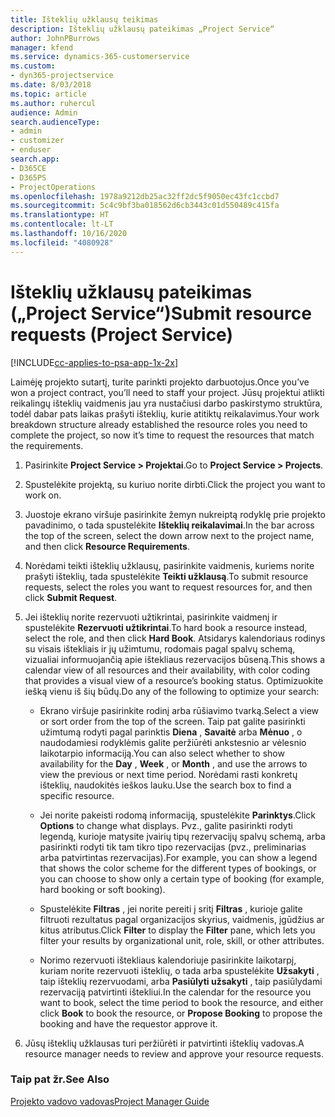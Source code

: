 ```yaml
---
title: Išteklių užklausų teikimas
description: Išteklių užklausų pateikimas „Project Service“
author: JohnPBurrows
manager: kfend
ms.service: dynamics-365-customerservice
ms.custom:
- dyn365-projectservice
ms.date: 8/03/2018
ms.topic: article
ms.author: ruhercul
audience: Admin
search.audienceType:
- admin
- customizer
- enduser
search.app:
- D365CE
- D365PS
- ProjectOperations
ms.openlocfilehash: 1978a9212db25ac32ff2dc5f9050ec43fc1ccbd7
ms.sourcegitcommit: 5c4c9bf3ba018562d6cb3443c01d550489c415fa
ms.translationtype: HT
ms.contentlocale: lt-LT
ms.lasthandoff: 10/16/2020
ms.locfileid: "4080928"
---
```

# <a name="submit-resource-requests-project-service"></a><span data-ttu-id="5a9bd-103">Išteklių užklausų pateikimas („Project Service“)</span><span class="sxs-lookup"><span data-stu-id="5a9bd-103">Submit resource requests (Project Service)</span></span>

[!INCLUDE[cc-applies-to-psa-app-1x-2x](../includes/cc-applies-to-psa-app-1x-2x.md)]

<span data-ttu-id="5a9bd-104">Laimėję projekto sutartį, turite parinkti projekto darbuotojus.</span><span class="sxs-lookup"><span data-stu-id="5a9bd-104">Once you’ve won a project contract, you’ll need to staff your project.</span></span> <span data-ttu-id="5a9bd-105">Jūsų projektui atlikti reikalingų išteklių vaidmenis jau yra nustačiusi darbo paskirstymo struktūra, todėl dabar pats laikas prašyti išteklių, kurie atitiktų reikalavimus.</span><span class="sxs-lookup"><span data-stu-id="5a9bd-105">Your work breakdown structure already established the resource roles you need to complete the project, so now it’s time to request the resources that match the requirements.</span></span>  
  
1.  <span data-ttu-id="5a9bd-106">Pasirinkite **Project Service > Projektai**.</span><span class="sxs-lookup"><span data-stu-id="5a9bd-106">Go to **Project Service > Projects**.</span></span>  
  
2.  <span data-ttu-id="5a9bd-107">Spustelėkite projektą, su kuriuo norite dirbti.</span><span class="sxs-lookup"><span data-stu-id="5a9bd-107">Click the project you want to work on.</span></span>  
  
3.  <span data-ttu-id="5a9bd-108">Juostoje ekrano viršuje pasirinkite žemyn nukreiptą rodyklę prie projekto pavadinimo, o tada spustelėkite **Išteklių reikalavimai**.</span><span class="sxs-lookup"><span data-stu-id="5a9bd-108">In the bar across the top of the screen, select the down arrow next to the project name, and then click **Resource Requirements**.</span></span>  
  
4.  <span data-ttu-id="5a9bd-109">Norėdami teikti išteklių užklausų, pasirinkite vaidmenis, kuriems norite prašyti išteklių, tada spustelėkite **Teikti užklausą**.</span><span class="sxs-lookup"><span data-stu-id="5a9bd-109">To submit resource requests, select the roles you want to request resources for, and then click **Submit Request**.</span></span>  
  
5.  <span data-ttu-id="5a9bd-110">Jei išteklių norite rezervuoti užtikrintai, pasirinkite vaidmenį ir spustelėkite **Rezervuoti užtikrintai**.</span><span class="sxs-lookup"><span data-stu-id="5a9bd-110">To hard book a resource instead, select the role, and then click **Hard Book**.</span></span> <span data-ttu-id="5a9bd-111">Atsidarys kalendoriaus rodinys su visais ištekliais ir jų užimtumu, rodomais pagal spalvų schemą, vizualiai informuojančią apie ištekliaus rezervacijos būseną.</span><span class="sxs-lookup"><span data-stu-id="5a9bd-111">This shows a calendar view of all resources and their availability, with color coding that provides a visual view of a resource’s booking status.</span></span> <span data-ttu-id="5a9bd-112">Optimizuokite iešką vienu iš šių būdų.</span><span class="sxs-lookup"><span data-stu-id="5a9bd-112">Do any of the following to optimize your search:</span></span>  
  
    -   <span data-ttu-id="5a9bd-113">Ekrano viršuje pasirinkite rodinį arba rūšiavimo tvarką.</span><span class="sxs-lookup"><span data-stu-id="5a9bd-113">Select a view or sort order from the top of the screen.</span></span> <span data-ttu-id="5a9bd-114">Taip pat galite pasirinkti užimtumą rodyti pagal parinktis **Diena** , **Savaitė** arba **Mėnuo** , o naudodamiesi rodyklėmis galite peržiūrėti ankstesnio ar vėlesnio laikotarpio informaciją.</span><span class="sxs-lookup"><span data-stu-id="5a9bd-114">You can also select whether to show availability for the **Day** , **Week** , or **Month** , and use the arrows to view the previous or next time period.</span></span> <span data-ttu-id="5a9bd-115">Norėdami rasti konkretų išteklių, naudokitės ieškos lauku.</span><span class="sxs-lookup"><span data-stu-id="5a9bd-115">Use the search box to find a specific resource.</span></span>  
  
    -   <span data-ttu-id="5a9bd-116">Jei norite pakeisti rodomą informaciją, spustelėkite **Parinktys**.</span><span class="sxs-lookup"><span data-stu-id="5a9bd-116">Click **Options** to change what displays.</span></span> <span data-ttu-id="5a9bd-117">Pvz., galite pasirinkti rodyti legendą, kurioje matysite įvairių tipų rezervacijų spalvų schemą, arba pasirinkti rodyti tik tam tikro tipo rezervacijas (pvz., preliminarias arba patvirtintas rezervacijas).</span><span class="sxs-lookup"><span data-stu-id="5a9bd-117">For example, you can show a legend that shows the color scheme for the different types of bookings, or you can choose to show only a certain type of booking (for example, hard booking or soft booking).</span></span>  
  
    -   <span data-ttu-id="5a9bd-118">Spustelėkite **Filtras** , jei norite pereiti į sritį **Filtras** , kurioje galite filtruoti rezultatus pagal organizacijos skyrius, vaidmenis, įgūdžius ar kitus atributus.</span><span class="sxs-lookup"><span data-stu-id="5a9bd-118">Click **Filter** to display the **Filter** pane, which lets you filter your results by organizational unit, role, skill, or other attributes.</span></span>  
  
    -   <span data-ttu-id="5a9bd-119">Norimo rezervuoti ištekliaus kalendoriuje pasirinkite laikotarpį, kuriam norite rezervuoti išteklių, o tada arba spustelėkite **Užsakyti** , taip išteklių rezervuodami, arba **Pasiūlyti užsakyti** , taip pasiūlydami rezervaciją patvirtinti ištekliui.</span><span class="sxs-lookup"><span data-stu-id="5a9bd-119">In the calendar for the resource you want to book, select the time period to book the resource, and either click **Book** to book the resource, or **Propose Booking** to propose the booking and have the requestor approve it.</span></span>  
  
6.  <span data-ttu-id="5a9bd-120">Jūsų išteklių užklausas turi peržiūrėti ir patvirtinti išteklių vadovas.</span><span class="sxs-lookup"><span data-stu-id="5a9bd-120">A resource manager needs to review and approve your resource requests.</span></span>  
  
### <a name="see-also"></a><span data-ttu-id="5a9bd-121">Taip pat žr.</span><span class="sxs-lookup"><span data-stu-id="5a9bd-121">See Also</span></span>  
 [<span data-ttu-id="5a9bd-122">Projekto vadovo vadovas</span><span class="sxs-lookup"><span data-stu-id="5a9bd-122">Project Manager Guide</span></span>](../psa/project-manager-guide.md)
